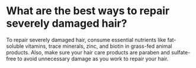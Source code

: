 # What are the best ways to repair severely damaged hair?

To repair severely damaged hair, consume essential nutrients like fat-soluble vitamins, trace minerals, zinc, and biotin in grass-fed animal products. Also, make sure your hair care products are paraben and sulfate-free to avoid unnecessary damage as you work to repair your hair.